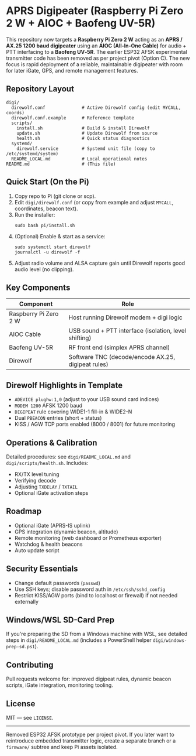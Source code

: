 # APRS Digipeater (Raspberry Pi Zero 2 W + AIOC + Baofeng UV-5R)

This repository now targets a **Raspberry Pi Zero 2 W** acting as an **APRS / AX.25 1200 baud digipeater** using an **AIOC (All‑In‑One Cable)** for audio + PTT interfacing to a **Baofeng UV‑5R**. The earlier ESP32 AFSK experimental transmitter code has been removed as per project pivot (Option C). The new focus is rapid deployment of a reliable, maintainable digipeater with room for later iGate, GPS, and remote management features.

## Repository Layout
```
digi/
  direwolf.conf              # Active Direwolf config (edit MYCALL, coords)
  direwolf.conf.example      # Reference template
  scripts/
    install.sh               # Build & install Direwolf
    update.sh                # Update Direwolf from source
    health.sh                # Quick status diagnostics
  systemd/
    direwolf.service         # Systemd unit file (copy to /etc/systemd/system)
  README_LOCAL.md            # Local operational notes
README.md                    # (This file)
```

## Quick Start (On the Pi)
1. Copy repo to Pi (git clone or scp).
2. Edit `digi/direwolf.conf` (or copy from example and adjust `MYCALL`, coordinates, beacon text).
3. Run the installer:
    ```
    sudo bash pi/install.sh
    ```
4. (Optional) Enable & start as a service:
    ```
    sudo systemctl start direwolf
    journalctl -u direwolf -f
    ```
5. Adjust radio volume and ALSA capture gain until Direwolf reports good audio level (no clipping).

## Key Components
| Component | Role |
|-----------|------|
| Raspberry Pi Zero 2 W | Host running Direwolf modem + digi logic |
| AIOC Cable | USB sound + PTT interface (isolation, level shifting) |
| Baofeng UV-5R | RF front end (simplex APRS channel) |
| Direwolf | Software TNC (decode/encode AX.25, digipeat rules) |

## Direwolf Highlights in Template
- `ADEVICE plughw:1,0` (adjust to your USB sound card indices)
- `MODEM 1200` AFSK 1200 baud
- `DIGIPEAT` rule covering WIDE1-1 fill-in & WIDE2-N
- Dual `PBEACON` entries (short + status)
- KISS / AGW TCP ports enabled (8000 / 8001) for future monitoring

## Operations & Calibration
Detailed procedures: see `digi/README_LOCAL.md` and `digi/scripts/health.sh`.
Includes:
- RX/TX level tuning
- Verifying decode
- Adjusting `TXDELAY` / `TXTAIL`
- Optional iGate activation steps

## Roadmap
- Optional iGate (APRS-IS uplink)
- GPS integration (dynamic beacon, altitude)
- Remote monitoring (web dashboard or Prometheus exporter)
- Watchdog & health beacons
- Auto update script

## Security Essentials
- Change default passwords (`passwd`)
- Use SSH keys; disable password auth in `/etc/ssh/sshd_config`
- Restrict KISS/AGW ports (bind to localhost or firewall) if not needed externally

## Windows/WSL SD-Card Prep
If you're preparing the SD from a Windows machine with WSL, see detailed steps in `digi/README_LOCAL.md` (includes a PowerShell helper `digi/windows-prep-sd.ps1`).

## Contributing
Pull requests welcome for: improved digipeat rules, dynamic beacon scripts, iGate integration, monitoring tooling.

## License
MIT — see `LICENSE`.

---
Removed ESP32 AFSK prototype per project pivot. If you later want to reintroduce embedded transmitter logic, create a separate branch or a `firmware/` subtree and keep Pi assets isolated.

